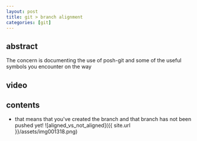 ```yaml
---
layout: post
title: git > branch alignment
categories: [git]
---
```

## abstract
The concern is documenting the use of posh-git and some of the useful symbols you encounter on the way

## video
## contents
<!-- TOC -->


<!-- /TOC -->

* that means that you've created the branch and that branch has not been pushed yet! 
![aligned_vs_not_aligned]({{ site.url }}/assets/img001318.png)
